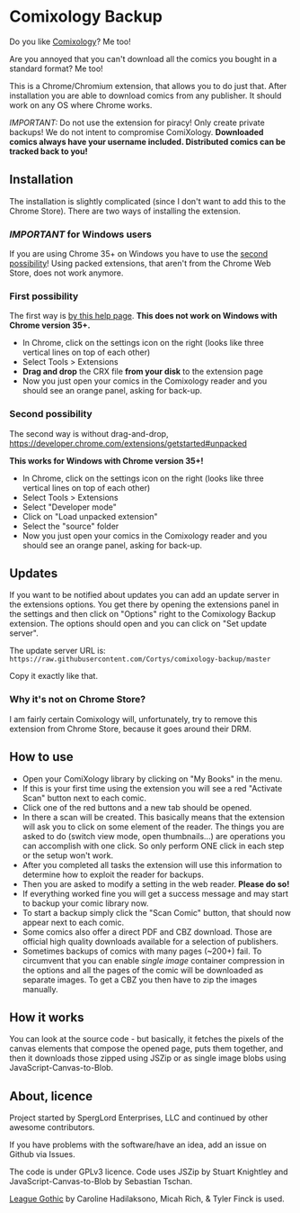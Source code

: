 Comixology Backup
======

Do you like [Comixology](http://comixology.com)? Me too!

Are you annoyed that you can't download all the comics you bought in a standard format? Me too!

This is a Chrome/Chromium extension, that allows you to do just that. After installation you are able to download comics from any publisher. It should work on any OS where Chrome works.

*IMPORTANT:* Do not use the extension for piracy! Only create private backups! We do not intent to compromise ComiXology. **Downloaded comics always have your username included. Distributed comics can be tracked back to you!**

Installation
-----

The installation is slightly complicated (since I don't want to add this to the Chrome Store). 
There are two ways of installing the extension.

### *IMPORTANT* for Windows users
If you are using Chrome 35+ on Windows you have to use the [second possibility](#second-possibility)! Using packed extensions, that aren't from the Chrome Web Store, does not work anymore.

### First possibility

The first way is [by this help page](https://support.google.com/chrome_webstore/answer/2664769?hl=en). **This does not work on Windows with Chrome version 35+.**

- In Chrome, click on the settings icon on the right (looks like three vertical lines on top of each other)
- Select Tools > Extensions
- **Drag and drop** the CRX file **from your disk** to the extension page
- Now you just open your comics in the Comixology reader and you should see an orange panel, asking for back-up.

### Second possibility

The second way is without drag-and-drop, https://developer.chrome.com/extensions/getstarted#unpacked

**This works for Windows with Chrome version 35+!**

- In Chrome, click on the settings icon on the right (looks like three vertical lines on top of each other)
- Select Tools > Extensions
- Select "Developer mode"
- Click on "Load unpacked extension"
- Select the "source" folder
- Now you just open your comics in the Comixology reader and you should see an orange panel, asking for back-up.

Updates
-----

If you want to be notified about updates you can add an update server in the extensions options. You get there by opening the extensions panel in the settings and then click on "Options" right to the Comixology Backup extension. The options should open and you can click on "Set update server".

The update server URL is: `https://raw.githubusercontent.com/Cortys/comixology-backup/master`

Copy it exactly like that.

### Why it's not on Chrome Store?

I am fairly certain Comixology will, unfortunately, try to remove this extension from Chrome Store, because it goes around their DRM.

How to use
-----

* Open your ComiXology library by clicking on "My Books" in the menu.
* If this is your first time using the extension you will see a red "Activate Scan" button next to each comic.
* Click one of the red buttons and a new tab should be opened.
* In there a scan will be created. This basically means that the extension will ask you to click on some element of the reader. The things you are asked to do (switch view mode, open thumbnails...) are operations you can accomplish with one click. So only perform ONE click in each step or the setup won't work.
* After you completed all tasks the extension will use this information to determine how to exploit the reader for backups.
* Then you are asked to modify a setting in the web reader. **Please do so!**
* If everything worked fine you will get a success message and may start to backup your comic library now.
* To start a backup simply click the "Scan Comic" button, that should now appear next to each comic.
* Some comics also offer a direct PDF and CBZ download. Those are official high quality downloads available for a selection of publishers.
* Sometimes backups of comics with many pages (~200+) fail. To circumvent that you can enable *single image* container compression in the options and all the pages of the comic will be downloaded as separate images. To get a CBZ you then have to zip the images manually.

How it works
-----
You can look at the source code - but basically, it fetches the pixels of the canvas elements that compose the opened page, puts them together, and then it downloads those zipped using JSZip or as single image blobs using JavaScript-Canvas-to-Blob.

About, licence
----

Project started by SpergLord Enterprises, LLC and continued by other awesome contributors.

If you have problems with the software/have an idea, add an issue on Github via Issues.

The code is under GPLv3 licence. Code uses JSZip by Stuart Knightley and JavaScript-Canvas-to-Blob by Sebastian Tschan.

[League Gothic](https://github.com/theleagueof/league-gothic) by Caroline Hadilaksono, Micah Rich, & Tyler Finck is used.